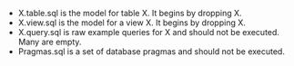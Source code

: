 * X.table.sql is the model for table X. It begins by dropping X.
* X.view.sql is the model for a view X. It begins by dropping X.
* X.query.sql is raw example queries for X and should not be executed. Many are empty.
* Pragmas.sql is a set of database pragmas and should not be executed.